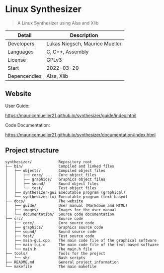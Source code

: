 # Linux Synthesizer

> A Linux Synthesizer using Alsa and Xlib

| Detail       | Description                    |
| ------------ | ------------------------------ |
| Developers   | Lukas Niegsch, Maurice Mueller |
| Languages    | C, C++, Assembly               |
| License      | GPLv3                          |
| Start        | 2022-03-20                     |
| Depencendies | Alsa, Xlib                     |

## Website

User Guide:

https://mauricemueller21.github.io/synthesizer/guide/index.html

Code Documentation:

https://mauricemueller21.github.io/synthesizer/documentation/index.html

## Project structure

```
synthesizer/            Repository root
├── bin/                Compiled and linked files
│   ├── objects/        Compiled object files
│   │   ├── core/       Core object files
│   │   ├── graphics/   Graphics object files
│   │   ├── sound/      Sound object files
│   │   └── test/       Test object files
│   ├── synthesizer-gui Executable program (graphical)
│   └── synthesizer-tui Executable program (text based)
├── docs/               The website
│   ├── guide/          User manual (Markdown and HTML)
│   ├── images/         Images for the user manual
│   └── documentation/  Source code documentation
├── src/                Source code
│   ├── core/           Core source code
│   ├── graphics/       Graphics source code
│   ├── sound/          Sound source code
│   ├── test/           Test source code
│   ├── main-gui.cpp    The main code file of the graphical software
│   ├── main-tui.c      The main code file of the text based software
│   └── main.h          The main.h file
├── tools/              Tools for the project
│   └── sh/             Bash scripts
├── README.md           General project information
└── makefile            The main makefile
```
